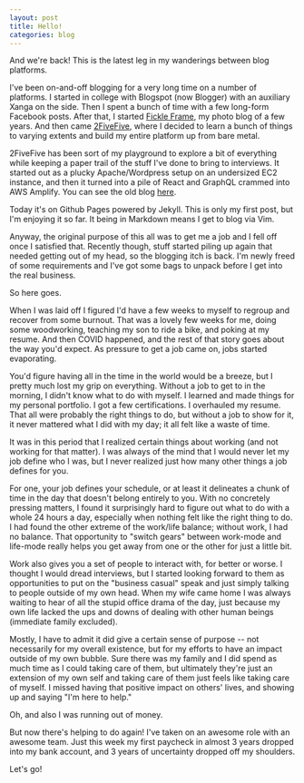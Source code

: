 ```yaml
---
layout: post
title: Hello!
categories: blog
---
```

And we're back!  This is the latest leg in my wanderings between blog platforms.  

I've been on-and-off blogging for a very long time on a number of platforms.  I started in college with Blogspot (now Blogger) with an auxiliary Xanga on the side.  Then I spent a bunch of time with a few long-form Facebook posts.  After that, I started [Fickle Frame](https://fickleframe.blogspot.com/), my photo blog of a few years.  And then came [2FiveFive](2fivefive.xyz), where I decided to learn a bunch of things to varying extents and build my entire platform up from bare metal.  

2FiveFive has been sort of my playground to explore a bit of everything while keeping a paper trail of the stuff I've done to bring to interviews.  It started out as a plucky Apache/Wordpress setup on an undersized EC2 instance, and then it turned into a pile of React and GraphQL crammed into AWS Amplify. You can see the old blog [here](https://main.d9jvqhx9di90m.amplifyapp.com/).

Today it's on Github Pages powered by Jekyll.  This is only my first post, but I'm enjoying it so far.  It being in Markdown means I get to blog via Vim.  

Anyway, the original purpose of this all was to get me a job and I fell off once I satisfied that.  Recently though, stuff started piling up again that needed getting out of my head, so the blogging itch is back.  I'm newly freed of some requirements and I've got some bags to unpack before I get into the real business.

So here goes.

When I was laid off I figured I'd have a few weeks to myself to regroup and recover from some burnout.  That was a lovely few weeks for me, doing some woodworking, teaching my son to ride a bike, and poking at my resume.  And then COVID happened, and the rest of that story goes about the way you'd expect.  As pressure to get a job came on, jobs started evaporating.

You'd figure having all in the time in the world would be a breeze, but I pretty much lost my grip on everything.  Without a job to get to in the morning, I didn't know what to do with myself.  I learned and made things for my personal portfolio.  I got a few certifications.  I overhauled my resume.  That all were probably the right things to do, but without a job to show for it, it never mattered what I did with my day; it all felt like a waste of time.

It was in this period that I realized certain things about working (and not working for that matter).  I was always of the mind that I would never let my job define who I was, but I never realized just how many other things a job defines for you.

For one, your job defines your schedule, or at least it delineates a chunk of time in the day that doesn't belong entirely to you.  With no concretely pressing matters, I found it surprisingly hard to figure out what to do with a whole 24 hours a day, especially when nothing felt like the right thing to do.  I had found the other extreme of the work/life balance; without work, I had no balance.  That opportunity to "switch gears" between work-mode and life-mode really helps you get away from one or the other for just a little bit.

Work also gives you a set of people to interact with, for better or worse.  I thought I would dread interviews, but I started looking forward to them as opportunities to put on the "business casual" speak and just simply talking to people outside of my own head. When my wife came home I was always waiting to hear of all the stupid office drama of the day, just because my own life lacked the ups and downs of dealing with other human beings (immediate family excluded).

Mostly, I have to admit it did give a certain sense of purpose -- not necessarily for my overall existence, but for my efforts to have an impact outside of my own bubble.  Sure there was my family and I did spend as much time as I could taking care of them, but ultimately they're just an extension of my own self and taking care of them just feels like taking care of myself.  I missed having that positive impact on others' lives, and showing up and saying "I'm here to help."

Oh, and also I was running out of money.

But now there's helping to do again!  I've taken on an awesome role with an awesome team.  Just this week my first paycheck in almost 3 years dropped into my bank account, and 3 years of uncertainty dropped off my shoulders.

Let's go!
